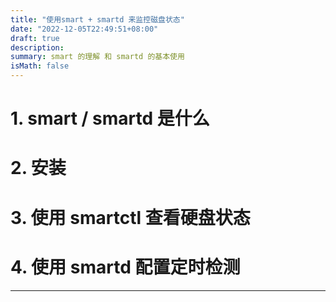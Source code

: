 ```yaml
---
title: "使用smart + smartd 来监控磁盘状态"
date: "2022-12-05T22:49:51+08:00"
draft: true
description: 
summary: smart 的理解 和 smartd 的基本使用
isMath: false
---
```


# 1. smart / smartd 是什么

# 2. 安装

# 3. 使用 smartctl 查看硬盘状态

# 4. 使用 smartd 配置定时检测

---


